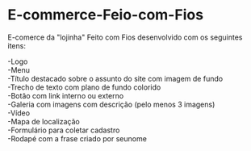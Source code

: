 # E-commerce-Feio-com-Fios
E-comerce da "lojinha" Feito com Fios desenvolvido com os seguintes itens:

-Logo\
-Menu\
-Título destacado sobre o assunto do site com imagem de fundo\
-Trecho de texto com plano de fundo colorido\
-Botão com link interno ou externo\
-Galeria com imagens com descrição (pelo menos 3 imagens)\
-Vídeo\
-Mapa de localização\
-Formulário para coletar cadastro\
-Rodapé com a frase criado por seunome
